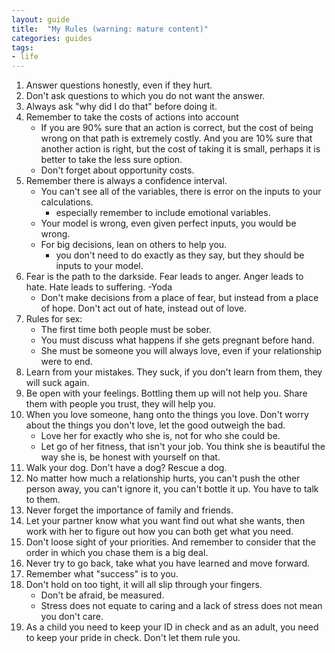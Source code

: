 ```yaml
---
layout: guide
title:  "My Rules (warning: mature content)"
categories: guides
tags:
- life
---
```


1. Answer questions honestly, even if they hurt.
2. Don't ask questions to which you do not want the answer.
3. Always ask "why did I do that" before doing it.
4. Remember to take the costs of actions into account
    - If you are 90% sure that an action is correct, but the cost of being wrong on that path is extremely costly. And you are 10% sure that another action is right, but the cost of taking it is small, perhaps it is better to take the less sure option.
    - Don't forget about opportunity costs.
5. Remember there is always a confidence interval.
    - You can't see all of the variables, there is error on the inputs to your calculations.
        - especially remember to include emotional variables.
    - Your model is wrong, even given perfect inputs, you would be wrong.
    - For big decisions, lean on others to help you.
        - you don't need to do exactly as they say, but they should be inputs to your model.
6. Fear is the path to the darkside. Fear leads to anger. Anger leads to hate. Hate leads to suffering. -Yoda
    - Don't make decisions from a place of fear, but instead from a place of hope. Don't act out of hate, instead out of love.
7. Rules for sex:
    - The first time both people must be sober.
    - You must discuss what happens if she gets pregnant before hand.
    - She must be someone you will always love, even if your relationship were to end.
8. Learn from your mistakes. They suck, if you don't learn from them, they will suck again.
9. Be open with your feelings. Bottling them up will not help you. Share them with people you trust, they will help you.
10. When you love someone, hang onto the things you love. Don't worry about the things you don't love, let the good outweigh the bad.
    - Love her for exactly who she is, not for who she could be.
    - Let go of her fitness, that isn't your job. You think she is beautiful the way she is, be honest with yourself on that.
11. Walk your dog. Don't have a dog? Rescue a dog.
12. No matter how much a relationship hurts, you can't push the other person away, you can't ignore it, you can't bottle it up. You have to talk to them.
13. Never forget the importance of family and friends.
14. Let your partner know what you want find out what she wants, then work with her to figure out how you can both get what you need.
15. Don't loose sight of your priorities. And remember to consider that the order in which you chase them is a big deal.
16. Never try to go back, take what you have learned and move forward.
17. Remember what "success" is to you. 
18. Don't hold on too tight, it will all slip through your fingers. 
    - Don't be afraid, be measured.
    - Stress does not equate to caring and a lack of stress does not mean you don't care.
19. As a child you need to keep your ID in check and as an adult, you need to keep your pride in check. Don't let them rule you.